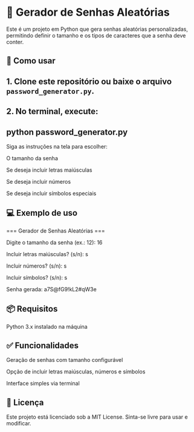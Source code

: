 # 🔑 Gerador de Senhas Aleatórias

Este é um projeto em Python que gera senhas aleatórias personalizadas, permitindo definir o tamanho e os tipos de caracteres que a senha deve conter.

## 🚀 Como usar

## 1. Clone este repositório ou baixe o arquivo `password_generator.py`.
## 2. No terminal, execute:
## python password_generator.py

Siga as instruções na tela para escolher:

O tamanho da senha

Se deseja incluir letras maiúsculas

Se deseja incluir números

Se deseja incluir símbolos especiais

## 💻 Exemplo de uso

=== Gerador de Senhas Aleatórias ===

Digite o tamanho da senha (ex.: 12): 16

Incluir letras maiúsculas? (s/n): s

Incluir números? (s/n): s

Incluir símbolos? (s/n): s

Senha gerada:
a7S@fG9!kL2#qW3e

## 📦 Requisitos
Python 3.x instalado na máquina

## ✅ Funcionalidades
Geração de senhas com tamanho configurável

Opção de incluir letras maiúsculas, números e símbolos

Interface simples via terminal

## 📄 Licença
Este projeto está licenciado sob a MIT License. Sinta-se livre para usar e modificar.
